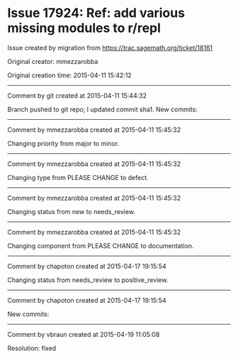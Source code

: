 # Issue 17924: Ref: add various missing modules to r/repl

Issue created by migration from https://trac.sagemath.org/ticket/18161

Original creator: mmezzarobba

Original creation time: 2015-04-11 15:42:12




---

Comment by git created at 2015-04-11 15:44:32

Branch pushed to git repo; I updated commit sha1. New commits:


---

Comment by mmezzarobba created at 2015-04-11 15:45:32

Changing priority from major to minor.


---

Comment by mmezzarobba created at 2015-04-11 15:45:32

Changing type from PLEASE CHANGE to defect.


---

Comment by mmezzarobba created at 2015-04-11 15:45:32

Changing status from new to needs_review.


---

Comment by mmezzarobba created at 2015-04-11 15:45:32

Changing component from PLEASE CHANGE to documentation.


---

Comment by chapoton created at 2015-04-17 19:15:54

Changing status from needs_review to positive_review.


---

Comment by chapoton created at 2015-04-17 19:15:54

New commits:


---

Comment by vbraun created at 2015-04-19 11:05:08

Resolution: fixed
